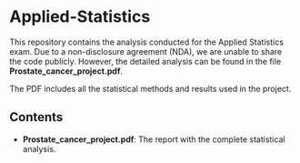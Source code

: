 # Applied-Statistics

This repository contains the analysis conducted for the Applied Statistics exam. Due to a non-disclosure agreement (NDA), we are unable to share the code publicly. However, the detailed analysis can be found in the file **Prostate_cancer_project.pdf**.

The PDF includes all the statistical methods and results used in the project.

## Contents

- **Prostate_cancer_project.pdf**: The report with the complete statistical analysis.
